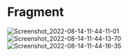 # Fragment
![Screenshot_2022-08-14-11-44-11-01](https://user-images.githubusercontent.com/105092518/184531261-dd7d11ef-0d0c-4106-8d50-9a9606efebd5.png)
![Screenshot_2022-08-14-11-44-13-70](https://user-images.githubusercontent.com/105092518/184531263-c0ac57ff-05e4-4df6-bf11-a72c89b3f3c0.png)
![Screenshot_2022-08-14-11-44-16-35](https://user-images.githubusercontent.com/105092518/184531264-412cef5a-2e4c-4089-a88f-4652d8d4bbe1.png)
